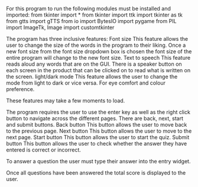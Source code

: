 For this program to run the following modules must be installed and imported:
from tkinter import *
from tkinter import ttk
import tkinter as tk 
from gtts import gTTS
from io import BytesIO
import pygame
from PIL import ImageTk, Image 
import customtkinter

The program has three inclusive features:
Font size
This feature allows the user to change the size of the words in the program to their liking. Once a new font size from the font size dropdown box is chosen the font size of the entire program will change to the new font size. 
Text to speech 
This feature reads aloud any words that are on the GUI. There is a speaker button on each screen in the product that can be clicked on to read what is written on the screen. 
light/dark mode 
This feature allows the user to change the mode from light to dark or vice versa. For eye comfort and colour preference. 

These features may take a few moments to load. 

The program requires the user to use the enter key as well as the right click button to navigate across the different pages. There are back, next, start and submit buttons.
Back button
This button allows the user to move back to the previous page.
Next button
This button allows the user to move to the next page. 
Start button
This button allows the user to start the quiz.
Submit button
This button allows the user to check whether the answer they have entered is correct or incorrect. 

To answer a question the user must type their answer into the entry widget. 

Once all questions have been answered the total score is displayed to the user. 

